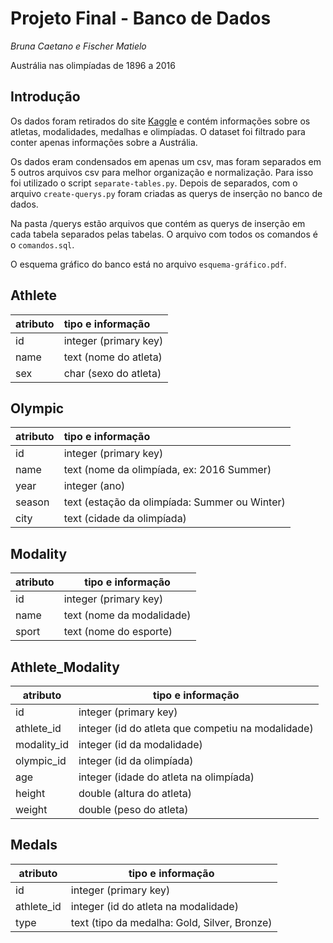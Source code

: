 # Projeto Final - Banco de Dados

_Bruna Caetano e Fischer Matielo_

Austrália nas olimpíadas de 1896 a 2016

## Introdução
Os dados foram retirados do site [Kaggle](https://www.kaggle.com/heesoo37/120-years-of-olympic-history-athletes-and-results) e contém informações sobre os atletas, modalidades, medalhas e olimpíadas. O dataset foi filtrado para conter apenas informações sobre a Austrália.

Os dados eram condensados em apenas um csv, mas foram separados em 5 outros arquivos csv para melhor organização e normalização. Para isso foi utilizado o script `separate-tables.py`.
Depois de separados, com o arquivo `create-querys.py` foram criadas as querys de inserção no banco de dados. 

Na pasta /querys estão arquivos que contém as querys de inserção em cada tabela separados pelas tabelas. O arquivo com todos os comandos é o `comandos.sql`.

O esquema gráfico do banco está no arquivo `esquema-gráfico.pdf`.

## Athlete

| atributo | tipo e informação     |
|----------|:----------------------|
| id       | integer (primary key) |
| name     | text (nome do atleta) |
| sex      | char (sexo do atleta) |

## Olympic

| atributo | tipo e informação     |
|----------|:----------------------|
| id | integer (primary key) |
| name | text (nome da olimpíada, ex: 2016 Summer) |
| year | integer (ano) |
| season | text (estação da olimpíada: Summer ou Winter) |
| city | text (cidade da olimpíada) |

## Modality

| atributo | tipo e informação     |
|----------|-----------------------|
| id | integer (primary key) |
| name | text (nome da modalidade) |
| sport | text (nome do esporte) |

## Athlete_Modality

| atributo | tipo e informação                                 |
|----------|---------------------------------------------------|
| id | integer (primary key)                             |
| athlete_id | integer (id do atleta que competiu na modalidade) |
| modality_id | integer (id da modalidade)                        |
| olympic_id | integer (id da olimpíada)                         |
| age | integer (idade do atleta na olimpíada)            |
| height | double (altura do atleta)                         |
| weight | double (peso do atleta)                           |


## Medals

| atributo | tipo e informação     |
|----------|-----------------------|
| id | integer (primary key) |
| athlete_id | integer (id do atleta na modalidade) |
| type | text (tipo da medalha: Gold, Silver, Bronze) |